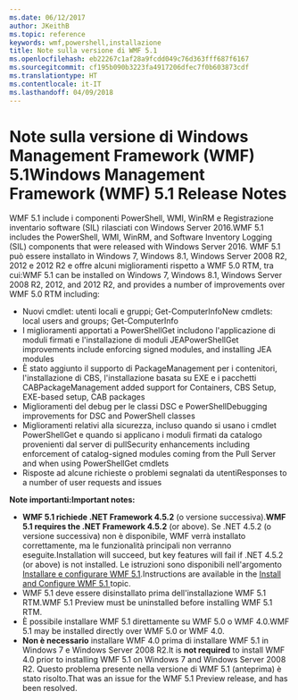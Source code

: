 ```yaml
---
ms.date: 06/12/2017
author: JKeithB
ms.topic: reference
keywords: wmf,powershell,installazione
title: Note sulla versione di WMF 5.1
ms.openlocfilehash: eb22267c1af28a9fcdd049c76d363fff687f6167
ms.sourcegitcommit: cf195b090b3223fa4917206dfec7f0b603873cdf
ms.translationtype: HT
ms.contentlocale: it-IT
ms.lasthandoff: 04/09/2018
---
```

# <a name="windows-management-framework-wmf-51-release-notes"></a><span data-ttu-id="44e98-103">Note sulla versione di Windows Management Framework (WMF) 5.1</span><span class="sxs-lookup"><span data-stu-id="44e98-103">Windows Management Framework (WMF) 5.1 Release Notes</span></span> #

<span data-ttu-id="44e98-104">WMF 5.1 include i componenti PowerShell, WMI, WinRM e Registrazione inventario software (SIL) rilasciati con Windows Server 2016.</span><span class="sxs-lookup"><span data-stu-id="44e98-104">WMF 5.1 includes the PowerShell, WMI, WinRM, and Software Inventory Logging (SIL) components that were released with Windows Server 2016.</span></span>
<span data-ttu-id="44e98-105">WMF 5.1 può essere installato in Windows 7, Windows 8.1, Windows Server 2008 R2, 2012 e 2012 R2 e offre alcuni miglioramenti rispetto a WMF 5.0 RTM, tra cui:</span><span class="sxs-lookup"><span data-stu-id="44e98-105">WMF 5.1 can be installed on Windows 7, Windows 8.1, Windows Server 2008 R2, 2012, and 2012 R2, and provides a number of improvements over WMF 5.0 RTM including:</span></span>

- <span data-ttu-id="44e98-106">Nuovi cmdlet: utenti locali e gruppi; Get-ComputerInfo</span><span class="sxs-lookup"><span data-stu-id="44e98-106">New cmdlets: local users and groups; Get-ComputerInfo</span></span>
- <span data-ttu-id="44e98-107">I miglioramenti apportati a PowerShellGet includono l'applicazione di moduli firmati e l'installazione di moduli JEA</span><span class="sxs-lookup"><span data-stu-id="44e98-107">PowerShellGet improvements include enforcing signed modules, and installing JEA modules</span></span>
- <span data-ttu-id="44e98-108">È stato aggiunto il supporto di PackageManagement per i contenitori, l'installazione di CBS, l'installazione basata su EXE e i pacchetti CAB</span><span class="sxs-lookup"><span data-stu-id="44e98-108">PackageManagement added support for Containers, CBS Setup, EXE-based setup, CAB packages</span></span>
- <span data-ttu-id="44e98-109">Miglioramenti del debug per le classi DSC e PowerShell</span><span class="sxs-lookup"><span data-stu-id="44e98-109">Debugging improvements for DSC and PowerShell classes</span></span>
- <span data-ttu-id="44e98-110">Miglioramenti relativi alla sicurezza, incluso quando si usano i cmdlet PowerShellGet e quando si applicano i moduli firmati da catalogo provenienti dal server di pull</span><span class="sxs-lookup"><span data-stu-id="44e98-110">Security enhancements including enforcement of catalog-signed modules coming from the Pull Server and when using PowerShellGet cmdlets</span></span>
- <span data-ttu-id="44e98-111">Risposte ad alcune richieste o problemi segnalati da utenti</span><span class="sxs-lookup"><span data-stu-id="44e98-111">Responses to a number of user requests and issues</span></span>

<span data-ttu-id="44e98-112">**Note importanti:**</span><span class="sxs-lookup"><span data-stu-id="44e98-112">**Important notes:**</span></span>

- <span data-ttu-id="44e98-113">**WMF 5.1 richiede .NET Framework 4.5.2** (o versione successiva).</span><span class="sxs-lookup"><span data-stu-id="44e98-113">**WMF 5.1 requires the .NET Framework 4.5.2** (or above).</span></span> <span data-ttu-id="44e98-114">Se .NET 4.5.2 (o versione successiva) non è disponibile, WMF verrà installato correttamente, ma le funzionalità principali non verranno eseguite.</span><span class="sxs-lookup"><span data-stu-id="44e98-114">Installation will succeed, but key features will fail if .NET 4.5.2 (or above) is not installed.</span></span> <span data-ttu-id="44e98-115">Le istruzioni sono disponibili nell'argomento [Installare e configurare WMF 5.1](https://msdn.microsoft.com/powershell/wmf/5.1/install-configure).</span><span class="sxs-lookup"><span data-stu-id="44e98-115">Instructions are available in the [Install and Configure WMF 5.1 ](https://msdn.microsoft.com/powershell/wmf/5.1/install-configure) topic.</span></span>
- <span data-ttu-id="44e98-116">WMF 5.1 deve essere disinstallato prima dell'installazione WMF 5.1 RTM.</span><span class="sxs-lookup"><span data-stu-id="44e98-116">WMF 5.1 Preview must be uninstalled before installing WMF 5.1 RTM.</span></span>
- <span data-ttu-id="44e98-117">È possibile installare WMF 5.1 direttamente su WMF 5.0 o WMF 4.0.</span><span class="sxs-lookup"><span data-stu-id="44e98-117">WMF 5.1 may be installed directly over WMF 5.0 or WMF 4.0.</span></span>
- <span data-ttu-id="44e98-118">__Non è necessario__ installare WMF 4.0 prima di installare WMF 5.1 in Windows 7 e Windows Server 2008 R2.</span><span class="sxs-lookup"><span data-stu-id="44e98-118">It is __not required__ to install WMF 4.0 prior to installing WMF 5.1 on Windows 7 and Windows Server 2008 R2.</span></span> <span data-ttu-id="44e98-119">Questo problema presente nella versione di WMF 5.1 (anteprima) è stato risolto.</span><span class="sxs-lookup"><span data-stu-id="44e98-119">That was an issue for the WMF 5.1 Preview release, and has been resolved.</span></span>